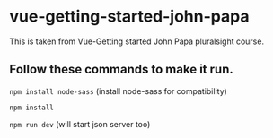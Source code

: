 ﻿# vue-getting-started-john-papa
This is taken from Vue-Getting started John Papa pluralsight course. 

## Follow these commands to make it run.

```npm install node-sass``` (install node-sass for compatibility)

```npm install```

```npm run dev``` (will start json server too)
